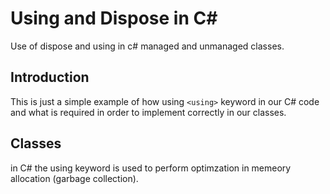 # Using and Dispose in C#
Use of dispose and using in c# managed and unmanaged classes.

##  Introduction
This is just a simple example of how using `<using>` keyword in our C# code and what is required in order to implement correctly in our classes.


## Classes



in C# the using keyword is used to perform optimzation in memeory allocation (garbage collection).
